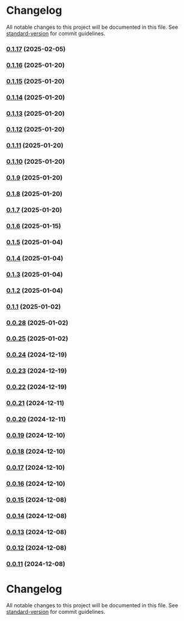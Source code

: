 # Changelog

All notable changes to this project will be documented in this file. See [standard-version](https://github.com/conventional-changelog/standard-version) for commit guidelines.

### [0.1.17](https://github.com/VIIgit/awesome-charts/compare/v0.0.47...v0.1.17) (2025-02-05)

### [0.1.16](https://github.com/VIIgit/awesome-charts/compare/v0.0.46...v0.1.16) (2025-01-20)

### [0.1.15](https://github.com/VIIgit/awesome-charts/compare/v0.0.45...v0.1.15) (2025-01-20)

### [0.1.14](https://github.com/VIIgit/awesome-charts/compare/v0.0.44...v0.1.14) (2025-01-20)

### [0.1.13](https://github.com/VIIgit/awesome-charts/compare/v0.0.43...v0.1.13) (2025-01-20)

### [0.1.12](https://github.com/VIIgit/awesome-charts/compare/v0.0.42...v0.1.12) (2025-01-20)

### [0.1.11](https://github.com/VIIgit/awesome-charts/compare/v0.0.41...v0.1.11) (2025-01-20)

### [0.1.10](https://github.com/VIIgit/awesome-charts/compare/v0.0.40...v0.1.10) (2025-01-20)

### [0.1.9](https://github.com/VIIgit/awesome-charts/compare/v0.0.39...v0.1.9) (2025-01-20)

### [0.1.8](https://github.com/VIIgit/awesome-charts/compare/v0.0.38...v0.1.8) (2025-01-20)

### [0.1.7](https://github.com/VIIgit/awesome-charts/compare/v0.0.37...v0.1.7) (2025-01-20)

### [0.1.6](https://github.com/VIIgit/awesome-charts/compare/v0.0.36...v0.1.6) (2025-01-15)

### [0.1.5](https://github.com/VIIgit/awesome-charts/compare/v0.0.35...v0.1.5) (2025-01-04)

### [0.1.4](https://github.com/VIIgit/awesome-charts/compare/v0.0.34...v0.1.4) (2025-01-04)

### [0.1.3](https://github.com/VIIgit/awesome-charts/compare/v0.0.33...v0.1.3) (2025-01-04)

### [0.1.2](https://github.com/VIIgit/awesome-charts/compare/v0.0.32...v0.1.2) (2025-01-04)

### [0.1.1](https://github.com/VIIgit/awesome-charts/compare/v0.0.31...v0.1.1) (2025-01-02)

### [0.0.28](https://github.com/VIIgit/awesome-charts/compare/v0.0.29...v0.0.28) (2025-01-02)

### [0.0.25](https://github.com/VIIgit/awesome-charts/compare/v0.0.20...v0.0.25) (2025-01-02)

### [0.0.24](https://github.com/VIIgit/awesome-charts/compare/v0.0.23...v0.0.24) (2024-12-19)

### [0.0.23](https://github.com/VIIgit/awesome-charts/compare/v0.0.18...v0.0.23) (2024-12-19)

### [0.0.22](https://github.com/VIIgit/awesome-charts/compare/v0.0.17...v0.0.22) (2024-12-19)

### [0.0.21](https://github.com/VIIgit/awesome-charts/compare/v0.0.20...v0.0.21) (2024-12-11)

### [0.0.20](https://github.com/VIIgit/awesome-charts/compare/v0.0.16...v0.0.20) (2024-12-11)

### [0.0.19](https://github.com/VIIgit/awesome-charts/compare/v0.0.15...v0.0.19) (2024-12-10)

### [0.0.18](https://github.com/VIIgit/awesome-charts/compare/v0.0.17...v0.0.18) (2024-12-10)

### [0.0.17](https://github.com/VIIgit/awesome-charts/compare/v0.0.16...v0.0.17) (2024-12-10)

### [0.0.16](https://github.com/VIIgit/awesome-charts/compare/v0.0.15...v0.0.16) (2024-12-10)

### [0.0.15](https://github.com/VIIgit/awesome-charts/compare/v0.0.14...v0.0.15) (2024-12-08)

### [0.0.14](https://github.com/VIIgit/awesome-charts/compare/v0.0.13...v0.0.14) (2024-12-08)

### [0.0.13](https://github.com/VIIgit/awesome-charts/compare/v0.0.12...v0.0.13) (2024-12-08)

### [0.0.12](https://github.com/VIIgit/awesome-charts/compare/v0.0.11...v0.0.12) (2024-12-08)

### [0.0.11](https://github.com/VIIgit/awesome-charts/compare/v0.0.10...v0.0.11) (2024-12-08)

# Changelog

All notable changes to this project will be documented in this file. See [standard-version](https://github.com/conventional-changelog/standard-version) for commit guidelines.
